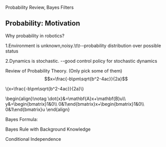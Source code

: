 <script type="text/javascript" src="http://cdn.mathjax.org/mathjax/latest/MathJax.js?config=default"></script>
Probability Review, Bayes Filters


## Probability: Motivation

Why probability in robotics?

1.Environment is unknown,noisy.\t\t--probability distribution over possible status

2.Dynamics is stochastic.         --good control policy for stochastic dynamics

Review of Probability Theory. (Only pick some of them)
$$x=\frac{-b\pm\sqrt{b^2-4ac}}{2a}$$

\\(x=\frac{-b\pm\sqrt{b^2-4ac}}{2a}\\)

<p>
\begin{align}\notag 
\dot{x}&=\mathbf{A}x+\mathbf{B}u\\
y&=\begin{bmatrix}1&0\\
0&1\end{bmatrix}x+\begin{bmatrix}1&0\\
0&1\end{bmatrix}u
\end{align}
</p>
Bayes Formula:


Bayes Rule with Background Knowledge

Conditional Independence
